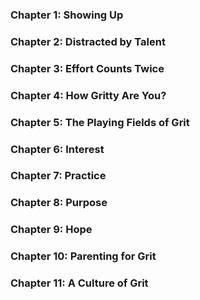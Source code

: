 ### Chapter 1: Showing Up

### Chapter 2: Distracted by Talent

### Chapter 3: Effort Counts Twice

### Chapter 4: How Gritty Are You?

### Chapter 5: The Playing Fields of Grit

### Chapter 6: Interest

### Chapter 7: Practice

### Chapter 8: Purpose

### Chapter 9: Hope

### Chapter 10: Parenting for Grit

### Chapter 11: A Culture of Grit
